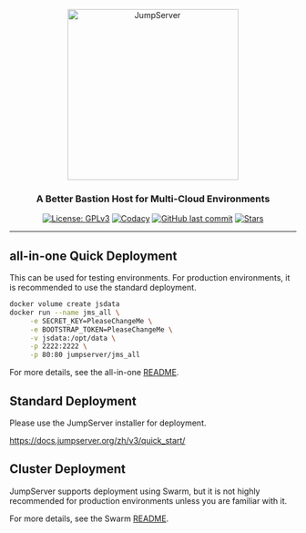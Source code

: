 
<p align="center">
  <a href="https://jumpserver.org"><img src="https://download.jumpserver.org/images/jumpserver-logo.svg" alt="JumpServer" width="300" /></a>
</p>
<h3 align="center">A Better Bastion Host for Multi-Cloud Environments</h3>

<p align="center">
  <a href="https://www.gnu.org/licenses/gpl-3.0.html"><img src="https://img.shields.io/github/license/jumpserver/Dockerfile" alt="License: GPLv3"></a>
  <a href="https://hub.docker.com/u/jumpserver"><img src="https://img.shields.io/docker/pulls/jumpserver/jms_all.svg" alt="Codacy"></a>
  <a href="https://github.com/jumpserver/Dockerfile/commits"><img alt="GitHub last commit" src="https://img.shields.io/github/last-commit/jumpserver/Dockerfile.svg" /></a>
  <a href="https://github.com/jumpserver/Dockerfile"><img src="https://img.shields.io/github/stars/jumpserver/Dockerfile?color=%231890FF&style=flat-square" alt="Stars"></a>
</p>

--------------------------

## all-in-one Quick Deployment
This can be used for testing environments. For production environments, it is recommended to use the standard deployment.

```sh
docker volume create jsdata
docker run --name jms_all \
     -e SECRET_KEY=PleaseChangeMe \
     -e BOOTSTRAP_TOKEN=PleaseChangeMe \
     -v jsdata:/opt/data \
     -p 2222:2222 \
     -p 80:80 jumpserver/jms_all
```

For more details, see the all-in-one [README](allinone).

## Standard Deployment

Please use the JumpServer installer for deployment.

https://docs.jumpserver.org/zh/v3/quick_start/

## Cluster Deployment

JumpServer supports deployment using Swarm, but it is not highly recommended for production environments unless you are familiar with it.

For more details, see the Swarm [README](swarm).
